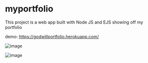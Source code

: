 # myportfolio
This project is a web app built with Node JS and EJS showing off my portfolio

demo: https://godwillportfolio.herokuapp.com/

![image](https://user-images.githubusercontent.com/51329611/170356551-fdaf322c-ed13-4682-ae37-8739fec5397b.png)

![image](https://user-images.githubusercontent.com/51329611/170356635-eda38040-c8e3-4f0b-888c-5467f485fff2.png)

